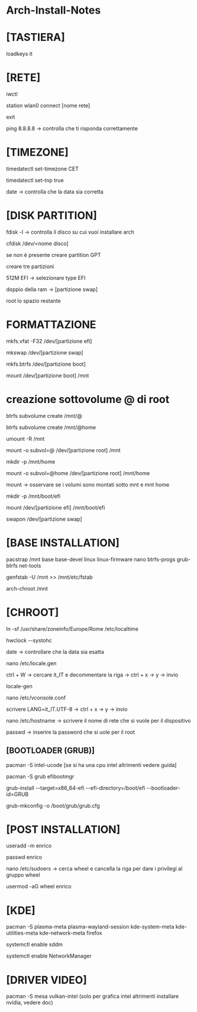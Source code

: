 # Arch-Install-Notes

# [TASTIERA]

loadkeys it


# [RETE]

iwctl

station wlan0 connect [nome rete]

exit

ping 8.8.8.8 -> controlla che ti risponda correttamente

# [TIMEZONE]

timedatectl set-timezone CET

timedatectl set-tnp true

date -> controlla che la data sia corretta

# [DISK PARTITION]

fdisk -l -> controlla il disco su cui vuoi installare arch

cfdisk /dev/<nome disco]

se non è presente creare partition GPT

creare tre partizioni

512M EFI -> selezionare type EFI

doppio della ram -> [partizione swap]

root lo spazio restante

# FORMATTAZIONE
mkfs.vfat -F32 /dev/[partizione efi]

mkswap /dev/[partizione swap]

mkfs.btrfs /dev/[partizione boot]

mount /dev/[partizione boot] /mnt

# creazione sottovolume @ di root

btrfs subvolume create /mnt/@

btrfs subvolume create /mnt/@home

umount -R /mnt

mount -o subvol=@ /dev/[partizione root] /mnt

mkdir -p /mnt/home

mount -o subvol=@home /dev/[partizione root] /mnt/home

mount -> osservare se i volumi sono montati sotto mnt e mnt home

mkdir -p /mnt/boot/efi

mount /dev/[partizione efi] /mnt/boot/efi

swapon /dev/[partizione swap]

# [BASE INSTALLATION]

pacstrap /mnt base base-devel linux linux-firmware nano btrfs-progs grub-btrfs net-tools

genfstab -U /mnt >> /mnt/etc/fstab

arch-chroot /mnt

# [CHROOT]
ln -sf /usr/share/zoneinfo/Europe/Rome /etc/localtime

hwclock --systohc

date -> controllare che la data sia esatta

nano /etc/locale.gen

ctrl + W -> cercare it_IT e decommentare la riga -> ctrl + x -> y -> invio

locale-gen

nano /etc/vconsole.conf

scrivere LANG=it_IT.UTF-8 -> ctrl + x -> y -> invio

nano /etc/hostname -> scrivere il nome di rete che si vuole per il dispositivo

passwd -> inserire la password che si uole per il root


## [BOOTLOADER (GRUB)]

pacman -S intel-ucode [se si ha una cpu intel altrimenti vedere guida]

pacman -S grub efibootmgr

grub-install --target=x86_64-efi --efi-directory=/boot/efi --bootloader-id=GRUB

grub-mkconfig -o /boot/grub/grub.cfg


# [POST INSTALLATION]

useradd -m enrico

passwd enrico

nano /etc/sudoers -> cerca wheel e cancella la riga per dare i privilegi al gruppo wheel

usermod -aG wheel enrico

# [KDE]

pacman -S plasma-meta plasma-wayland-session kde-system-meta kde-utilities-meta kde-network-meta firefox

systemctl enable sddm

systemctl enable NetworkManager

# [DRIVER VIDEO]

pacman -S mesa vulkan-intel (solo per grafica intel altrimenti installare nvidia, vedere doc)
